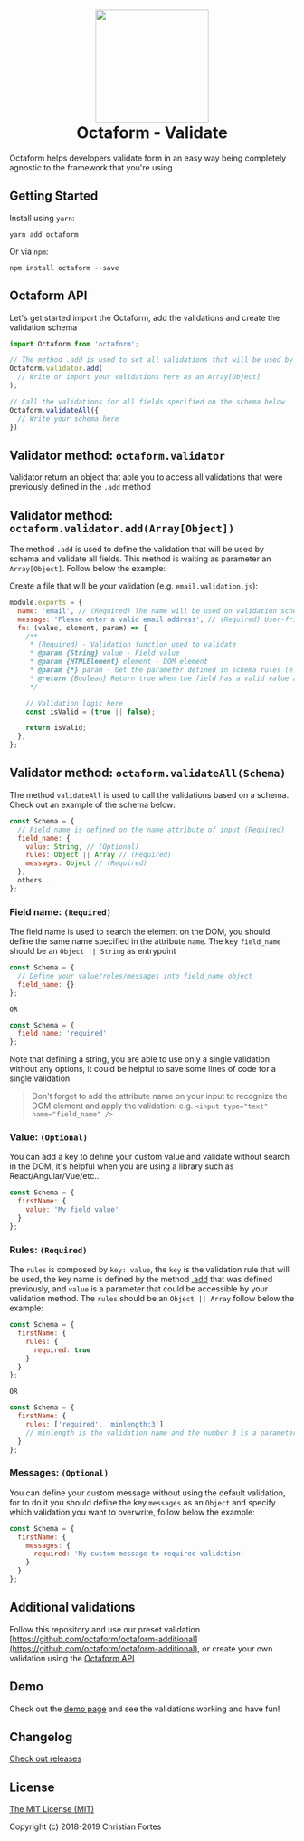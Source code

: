 <h1 align="center">
  <div align="center">
    <img src="https://avatars2.githubusercontent.com/u/37938941?s=400&u=b7a61cbf6b9686cb78d50258213b256159dbb7af&v=4" height="200" width="200"/>
  </div>
  <div align="center">Octaform - Validate</div>
</h1>

Octaform helps developers validate form in an easy way being completely agnostic to the framework that you're using

## Getting Started

Install using `yarn`:
```
yarn add octaform
```

Or via `npm`:
```
npm install octaform --save
```

## Octaform API

Let's get started import the Octaform, add the validations and create the validation schema
```js
import Octaform from 'octaform';

// The method .add is used to set all validations that will be used by the user schema
Octaform.validator.add(
  // Write or import your validations here as an Array[Object]
);

// Call the validations for all fields specified on the schema below
Octaform.validateAll({ 
  // Write your schema here
})
```

## Validator method: `octaform.validator`
Validator return an object that able you to access all validations that were previously defined in the `.add` method

## Validator method: `octaform.validator.add(Array[Object])`
The method `.add` is used to define the validation that will be used by schema and validate all fields. This method is waiting as parameter an `Array[Object]`. Follow below the example:

Create a file that will be your validation (e.g. `email.validation.js`):

```js
module.exports = {
  name: 'email', // (Required) The name will be used on validation schema
  message: 'Please enter a valid email address', // (Required) User-friendly error message
  fn: (value, element, param) => {
    /**
     * (Required) - Validation function used to validate
     * @param {String} value - Field value
     * @param {HTMLElement} element - DOM element
     * @param {*} param - Get the parameter defined in schema rules (e.g. minlength:3)
     * @return {Boolean} Return true when the field has a valid value and false when is invalid
     */

    // Validation logic here
    const isValid = (true || false);

    return isValid;
  },
};
```

## Validator method: `octaform.validateAll(Schema)`
The method `validateAll` is used to call the validations based on a schema. Check out an example of the schema below:

```js
const Schema = {
  // Field name is defined on the name attribute of input (Required)
  field_name: {
    value: String, // (Optional)
    rules: Object || Array // (Required)
    messages: Object // (Required)
  },
  others...
};
```

### Field name: `(Required)`
The field name is used to search the element on the DOM, you should define the same name specified in the attribute `name`. The key `field_name` should be an `Object || String` as entrypoint

```js
const Schema = {
  // Define your value/rules/messages into field_name object
  field_name: {}
};
```

`OR` 

```js
const Schema = {
  field_name: 'required'
};
```
Note that defining a string, you are able to use only a single validation without any options, it could be helpful to save some lines of code for a single validation

> Don't forget to add the attribute name on your input to recognize the DOM element and apply the validation: 
> e.g. `<input type="text" name="field_name" />`

### Value: `(Optional)`
You can add a key to define your custom value and validate without search in the DOM,
it's helpful when you are using a library such as React/Angular/Vue/etc...

```js
const Schema = {
  firstName: {
    value: 'My field value'
  }
};
```

### Rules: `(Required)`
The `rules` is composed by `key: value`, the `key` is the validation rule that will be used, the key name is defined by the method [.add](#validator-method-octaformvalidatoraddarrayobject) that was defined previously, and `value` is a parameter that could be accessible by your validation method. The `rules` should be an `Object || Array` follow below the example:

```js
const Schema = {
  firstName: {
    rules: {
      required: true
    }
  }
};
```

`OR`

```js
const Schema = {
  firstName: {
    rules: ['required', 'minlength:3']
    // minlength is the validation name and the number 3 is a parameter
  }
};
```

### Messages: `(Optional)`
You can define your custom message without using the default validation, for to do it you should define the key `messages` as an `Object` and specify which validation you want to overwrite, follow below the example:

```js
const Schema = {
  firstName: {
    messages: {
      required: 'My custom message to required validation'
    }
  }
};
```

## Additional validations

Follow this repository and use our preset validation [https://github.com/octaform/octaform-additional](https://github.com/octaform/octaform-additional), or create your own validation using the [Octaform API](#octaform-api)

## Demo
Check out the [demo page](https://octaform.github.io/demo) and see the validations working and have fun!

## Changelog
[Check out releases](https://github.com/octaform/octaform/releases)

## License
[The MIT License (MIT)](/LICENSE)

Copyright (c) 2018-2019 Christian Fortes
